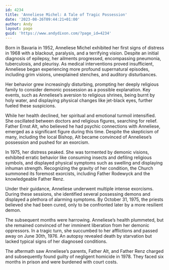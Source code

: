 ```yaml
---
id: 4234
title: 'Anneliese Michel: A Tale of Tragic Possession'
date: '2023-08-26T09:44:21+01:00'
author: Andy
layout: page
guid: 'https://www.andydixon.com/?page_id=4234'
---
```


Born in Bavaria in 1952, Anneliese Michel exhibited her first signs of distress in 1968 with a blackout, paralysis, and a terrifying vision. Despite an initial diagnosis of epilepsy, her ailments progressed, encompassing pneumonia, tuberculosis, and pleurisy. As medical interventions proved insufficient, Anneliese began experiencing more profound supernatural episodes, including grim visions, unexplained stenches, and auditory disturbances.

Her behavior grew increasingly disturbing, prompting her deeply religious family to consider demonic possession as a possible explanation. Key events, such as Anneliese’s aversion to religious shrines, being burnt by holy water, and displaying physical changes like jet-black eyes, further fueled these suspicions.

While her health declined, her spiritual and emotional turmoil intensified. She oscillated between doctors and religious figures, searching for relief. Father Ernst Alt, who believed he had psychic connections with Anneliese, emerged as a significant figure during this time. Despite the skepticism of many, including the local Bishop, Alt became convinced of Anneliese’s possession and pushed for an exorcism.

In 1975, her distress peaked. She was tormented by demonic visions, exhibited erratic behavior like consuming insects and defiling religious symbols, and displayed physical symptoms such as swelling and displaying inhuman strength. Recognizing the gravity of her condition, the Church summoned its foremost exorcists, including Father Rodewyck and the knowledgeable Father Renz.

Under their guidance, Anneliese underwent multiple intense exorcisms. During these sessions, she identified several possessing demons and displayed a plethora of alarming symptoms. By October 31, 1975, the priests believed she had been cured, only to be confronted later by a more resilient demon.

The subsequent months were harrowing. Anneliese’s health plummeted, but she remained convinced of her imminent liberation from her demonic oppressors. In a tragic turn, she succumbed to her afflictions and passed away on June 30th, 1976. An autopsy revealed death by starvation but lacked typical signs of her diagnosed conditions.

The aftermath saw Anneliese’s parents, Father Alt, and Father Renz charged and subsequently found guilty of negligent homicide in 1978. They faced six months in prison and were burdened with court costs.